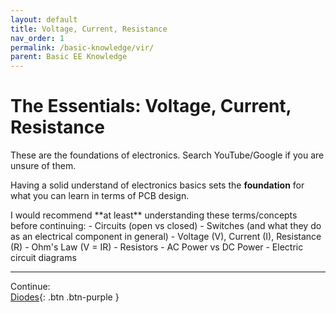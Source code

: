 ```yaml
---
layout: default
title: Voltage, Current, Resistance
nav_order: 1
permalink: /basic-knowledge/vir/
parent: Basic EE Knowledge
---
```


# The Essentials: Voltage, Current, Resistance

These are the foundations of electronics. Search YouTube/Google if you are unsure of them. 

Having a solid understand of electronics basics sets the **foundation** for what you can learn in terms of PCB design.

<div class="code-example" markdown="1">
I would recommend **at least** understanding these terms/concepts before continuing:
- Circuits (open vs closed)
- Switches (and what they do as an electrical component in general)
- Voltage (V), Current (I), Resistance (R)
- Ohm's Law (V = IR)
- Resistors
- AC Power vs DC Power
- Electric circuit diagrams
</div>

---

Continue: <br>
[Diodes](/basic-knowledge/diodes/){: .btn .btn-purple }
